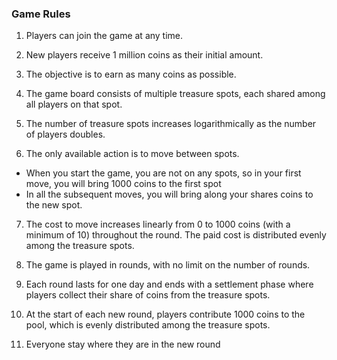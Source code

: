 ### Game Rules

1. Players can join the game at any time.

2. New players receive 1 million coins as their initial amount.

3. The objective is to earn as many coins as possible.

4. The game board consists of multiple treasure spots, each shared among all players on that spot. 
 
5. The number of treasure spots increases logarithmically as the number of players doubles.

6. The only available action is to move between spots.

- When you start the game, you are not on any spots, so in your first move, you will bring 1000 coins to the first spot
- In all the subsequent moves, you will bring along your shares coins to the new spot.

7. The cost to move increases linearly from 0 to 1000 coins (with a minimum of 10) throughout the round. The paid cost is distributed evenly among the treasure spots.

8. The game is played in rounds, with no limit on the number of rounds.

9. Each round lasts for one day and ends with a settlement phase where players collect their share of coins from the treasure spots.

10. At the start of each new round, players contribute 1000 coins to the pool, which is evenly distributed among the treasure spots.

11. Everyone stay where they are in the new round
